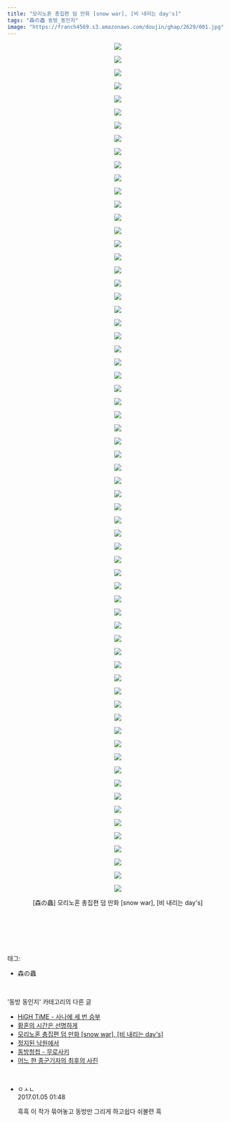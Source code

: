 ```yaml
---
title: "모리노혼 총집편 덤 만화 [snow war], [비 내리는 day's]"
tags: "森の蟲 동방_동인지"
image: "https://franch4569.s3.amazonaws.com/doujin/ghap/2629/001.jpg"
---
```

<div class="article">
<p style="text-align: center; clear: none; float: none;"><img src="{{ site.imgserver2 }}/ghap/2629/001.jpg"/></p>
<p style="text-align: center; clear: none; float: none;"><img src="{{ site.imgserver2 }}/ghap/2629/002.jpg"/></p>
<p style="text-align: center; clear: none; float: none;"><img src="{{ site.imgserver2 }}/ghap/2629/003.jpg"/></p>
<p style="text-align: center; clear: none; float: none;"><img src="{{ site.imgserver2 }}/ghap/2629/004.jpg"/></p>
<p style="text-align: center; clear: none; float: none;"><img src="{{ site.imgserver2 }}/ghap/2629/005.jpg"/></p>
<p style="text-align: center; clear: none; float: none;"><img src="{{ site.imgserver2 }}/ghap/2629/006.jpg"/></p>
<p style="text-align: center; clear: none; float: none;"><img src="{{ site.imgserver2 }}/ghap/2629/007.jpg"/></p>
<p style="text-align: center; clear: none; float: none;"><img src="{{ site.imgserver2 }}/ghap/2629/008.jpg"/></p>
<p style="text-align: center; clear: none; float: none;"><img src="{{ site.imgserver2 }}/ghap/2629/009.jpg"/></p>
<p style="text-align: center; clear: none; float: none;"><img src="{{ site.imgserver2 }}/ghap/2629/010.jpg"/></p>
<p style="text-align: center; clear: none; float: none;"><img src="{{ site.imgserver2 }}/ghap/2629/011.jpg"/></p>
<p style="text-align: center; clear: none; float: none;"><img src="{{ site.imgserver2 }}/ghap/2629/012.jpg"/></p>
<p style="text-align: center; clear: none; float: none;"><img src="{{ site.imgserver2 }}/ghap/2629/013.jpg"/></p>
<p style="text-align: center; clear: none; float: none;"><img src="{{ site.imgserver2 }}/ghap/2629/014.jpg"/></p>
<p style="text-align: center; clear: none; float: none;"><img src="{{ site.imgserver2 }}/ghap/2629/015.jpg"/></p>
<p style="text-align: center; clear: none; float: none;"><img src="{{ site.imgserver2 }}/ghap/2629/016.jpg"/></p>
<p style="text-align: center; clear: none; float: none;"><img src="{{ site.imgserver2 }}/ghap/2629/017.jpg"/></p>
<p style="text-align: center; clear: none; float: none;"><img src="{{ site.imgserver2 }}/ghap/2629/018.jpg"/></p>
<p style="text-align: center; clear: none; float: none;"><img src="{{ site.imgserver2 }}/ghap/2629/019.jpg"/></p>
<p style="text-align: center; clear: none; float: none;"><img src="{{ site.imgserver2 }}/ghap/2629/020.jpg"/></p>
<p style="text-align: center; clear: none; float: none;"><img src="{{ site.imgserver2 }}/ghap/2629/021.jpg"/></p>
<p style="text-align: center; clear: none; float: none;"><img src="{{ site.imgserver2 }}/ghap/2629/022.jpg"/></p>
<p style="text-align: center; clear: none; float: none;"><img src="{{ site.imgserver2 }}/ghap/2629/023.jpg"/></p>
<p style="text-align: center; clear: none; float: none;"><img src="{{ site.imgserver2 }}/ghap/2629/024.jpg"/></p>
<p style="text-align: center; clear: none; float: none;"><img src="{{ site.imgserver2 }}/ghap/2629/025.jpg"/></p>
<p style="text-align: center; clear: none; float: none;"><img src="{{ site.imgserver2 }}/ghap/2629/026.jpg"/></p>
<p style="text-align: center; clear: none; float: none;"><img src="{{ site.imgserver2 }}/ghap/2629/027.jpg"/></p>
<p style="text-align: center; clear: none; float: none;"><img src="{{ site.imgserver2 }}/ghap/2629/028.jpg"/></p>
<p style="text-align: center; clear: none; float: none;"><img src="{{ site.imgserver2 }}/ghap/2629/029.jpg"/></p>
<p style="text-align: center; clear: none; float: none;"><img src="{{ site.imgserver2 }}/ghap/2629/030.jpg"/></p>
<p style="text-align: center; clear: none; float: none;"><img src="{{ site.imgserver2 }}/ghap/2629/031.jpg"/></p>
<p style="text-align: center; clear: none; float: none;"><img src="{{ site.imgserver2 }}/ghap/2629/032.jpg"/></p>
<p style="text-align: center; clear: none; float: none;"><img src="{{ site.imgserver2 }}/ghap/2629/033.jpg"/></p>
<p style="text-align: center; clear: none; float: none;"><img src="{{ site.imgserver2 }}/ghap/2629/034.jpg"/></p>
<p style="text-align: center; clear: none; float: none;"><img src="{{ site.imgserver2 }}/ghap/2629/035.jpg"/></p>
<p style="text-align: center; clear: none; float: none;"><img src="{{ site.imgserver2 }}/ghap/2629/036.jpg"/></p>
<p style="text-align: center; clear: none; float: none;"><img src="{{ site.imgserver2 }}/ghap/2629/037.jpg"/></p>
<p style="text-align: center; clear: none; float: none;"><img src="{{ site.imgserver2 }}/ghap/2629/038.jpg"/></p>
<p style="text-align: center; clear: none; float: none;"><img src="{{ site.imgserver2 }}/ghap/2629/039.jpg"/></p>
<p style="text-align: center; clear: none; float: none;"><img src="{{ site.imgserver2 }}/ghap/2629/040.jpg"/></p>
<p style="text-align: center; clear: none; float: none;"><img src="{{ site.imgserver2 }}/ghap/2629/041.jpg"/></p>
<p style="text-align: center; clear: none; float: none;"><img src="{{ site.imgserver2 }}/ghap/2629/042.jpg"/></p>
<p style="text-align: center; clear: none; float: none;"><img src="{{ site.imgserver2 }}/ghap/2629/043.jpg"/></p>
<p style="text-align: center; clear: none; float: none;"><img src="{{ site.imgserver2 }}/ghap/2629/044.jpg"/></p>
<p style="text-align: center; clear: none; float: none;"><img src="{{ site.imgserver2 }}/ghap/2629/045.jpg"/></p>
<p style="text-align: center; clear: none; float: none;"><img src="{{ site.imgserver2 }}/ghap/2629/046.jpg"/></p>
<p style="text-align: center; clear: none; float: none;"><img src="{{ site.imgserver2 }}/ghap/2629/047.jpg"/></p>
<p style="text-align: center; clear: none; float: none;"><img src="{{ site.imgserver2 }}/ghap/2629/048.jpg"/></p>
<p style="text-align: center; clear: none; float: none;"><img src="{{ site.imgserver2 }}/ghap/2629/049.jpg"/></p>
<p style="text-align: center; clear: none; float: none;"><img src="{{ site.imgserver2 }}/ghap/2629/050.jpg"/></p>
<p style="text-align: center; clear: none; float: none;"><img src="{{ site.imgserver2 }}/ghap/2629/051.jpg"/></p>
<p style="text-align: center; clear: none; float: none;"><img src="{{ site.imgserver2 }}/ghap/2629/052.jpg"/></p>
<p style="text-align: center; clear: none; float: none;"><img src="{{ site.imgserver2 }}/ghap/2629/053.jpg"/></p>
<p style="text-align: center; clear: none; float: none;"><img src="{{ site.imgserver2 }}/ghap/2629/054.jpg"/></p>
<p style="text-align: center; clear: none; float: none;"><img src="{{ site.imgserver2 }}/ghap/2629/055.jpg"/></p>
<p style="text-align: center; clear: none; float: none;"><img src="{{ site.imgserver2 }}/ghap/2629/056.jpg"/></p>
<p style="text-align: center; clear: none; float: none;"><img src="{{ site.imgserver2 }}/ghap/2629/057.jpg"/></p>
<p style="text-align: center; clear: none; float: none;"><img src="{{ site.imgserver2 }}/ghap/2629/058.jpg"/></p>
<p style="text-align: center; clear: none; float: none;"><img src="{{ site.imgserver2 }}/ghap/2629/059.jpg"/></p>
<p style="text-align: center; clear: none; float: none;"><img src="{{ site.imgserver2 }}/ghap/2629/060.jpg"/></p>
<p style="text-align: center; clear: none; float: none;"><img src="{{ site.imgserver2 }}/ghap/2629/061.jpg"/></p>
<p style="text-align: center; clear: none; float: none;"><img src="{{ site.imgserver2 }}/ghap/2629/062.jpg"/></p>
<p style="text-align: center; clear: none; float: none;"><img src="{{ site.imgserver2 }}/ghap/2629/063.jpg"/></p>
<p style="text-align: center; clear: none; float: none;"><img src="{{ site.imgserver2 }}/ghap/2629/064.jpg"/></p>
<p style="text-align: center; clear: none; float: none;"><img src="{{ site.imgserver2 }}/ghap/2629/065.jpg"/></p>
<p style="text-align: center; clear: none; float: none;">[森の蟲] 모리노혼 총집편 덤 만화 [snow war], [비 내리는 day's]</p>
<p style="text-align: center; clear: none; float: none;"><br/></p>
<p><br/></p>
</div><br/>
<div class="tagTrail">
<p>태그: </p>
<ul>
<li>森の蟲</li>
</ul>
</div><br/>
<div class="another">
<p>'동방 동인지' 카테고리의 다른 글</p>
<ul>
<li><a href="/ghap_2636">HiGH TiME - 사나에 세 번 승부</a></li>
<li><a href="/ghap_2632">황혼의 시간은 선명하게</a></li>
<li><a href="/ghap_2629">모리노혼 총집편 덤 만화 [snow war], [비 내리는 day's]</a></li>
<li><a href="/ghap_2628">정지된 낙원에서</a></li>
<li><a href="/ghap_2627">동방청첩 - 무로사키</a></li>
<li><a href="/ghap_2624">어느 한 종군기자의 최후의 사진</a></li>
</ul>
</div><br/>
<div class="cb_module cb_fluid">
<div class="cb_wrt cb_profile">
<div class="comment">
<ul>
<li class="cb_thumb_off" id="comment14883371">
<div class="cb_comment_area">
<div class="cb_info_area">
<div class="cb_section">
<span class="cb_nick_name">ㅇㅅㄴ</span>
</div>
<div class="cb_section">
<span class="cb_date">2017.01.05 01:48 </span>
</div>
</div>
<div class="cb_dsc_comment">
<p class="cb_dsc">
											흑흑 이 작가 묶어놓고 동방만 그리게 하고쉽다 쉬불련 흑
										</p>
</div>
</div></li>
</ul>
</div>
</div><!-- commentList close -->
</div><br/>
